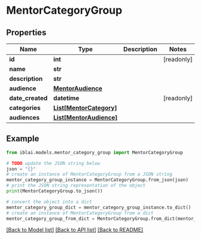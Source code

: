 # MentorCategoryGroup


## Properties

Name | Type | Description | Notes
------------ | ------------- | ------------- | -------------
**id** | **int** |  | [readonly] 
**name** | **str** |  | 
**description** | **str** |  | 
**audience** | [**MentorAudience**](MentorAudience.md) |  | 
**date_created** | **datetime** |  | [readonly] 
**categories** | [**List[MentorCategory]**](MentorCategory.md) |  | 
**audiences** | [**List[MentorAudience]**](MentorAudience.md) |  | 

## Example

```python
from iblai.models.mentor_category_group import MentorCategoryGroup

# TODO update the JSON string below
json = "{}"
# create an instance of MentorCategoryGroup from a JSON string
mentor_category_group_instance = MentorCategoryGroup.from_json(json)
# print the JSON string representation of the object
print(MentorCategoryGroup.to_json())

# convert the object into a dict
mentor_category_group_dict = mentor_category_group_instance.to_dict()
# create an instance of MentorCategoryGroup from a dict
mentor_category_group_from_dict = MentorCategoryGroup.from_dict(mentor_category_group_dict)
```
[[Back to Model list]](../README.md#documentation-for-models) [[Back to API list]](../README.md#documentation-for-api-endpoints) [[Back to README]](../README.md)



